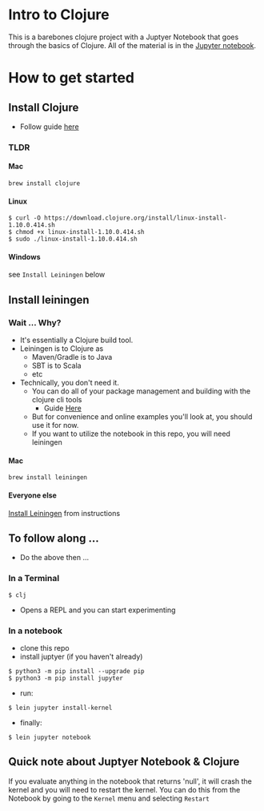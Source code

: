 # Intro to Clojure

This is a barebones clojure project with a Juptyer Notebook that goes through
the basics of Clojure. All of the material is in the 
[Jupyter notebook](Learning-Clojure.ipynb).

# How to get started
## Install Clojure
- Follow guide [here](https://clojure.org/guides/getting_started)

### TLDR
#### Mac 
```
brew install clojure
```
#### Linux
```
$ curl -O https://download.clojure.org/install/linux-install-1.10.0.414.sh
$ chmod +x linux-install-1.10.0.414.sh
$ sudo ./linux-install-1.10.0.414.sh
```
#### Windows
see `Install Leiningen` below

## Install leiningen

### Wait ... Why?
- It's essentially a Clojure build tool. 
- Leiningen is to Clojure as
  - Maven/Gradle is to Java
  - SBT is to Scala
  - etc
- Technically, you don't need it. 
  - You can do all of your package management and building with the clojure cli tools
    - Guide [Here](https://clojure.org/guides/deps_and_cli)
  - But for convenience and online examples you'll look at, you should use it for now.
  - If you want to utilize the notebook in this repo, you will need leiningen

#### Mac
```
brew install leiningen
```

#### Everyone else
[Install Leiningen](https://leiningen.org/#install) from instructions

  
## To follow along ...
- Do the above then ...

### In a Terminal
```
$ clj
```
  - Opens a REPL and you can start experimenting

### In a notebook
- clone this repo
- install juptyer (if you haven't already)
```
$ python3 -m pip install --upgrade pip
$ python3 -m pip install jupyter
```
- run: 
```
$ lein jupyter install-kernel
```
- finally: 
```
$ lein jupyter notebook
```

## Quick note about Juptyer Notebook & Clojure
If you evaluate anything in the notebook that returns 'null',
it will crash the kernel and you will need to restart the kernel.
You can do this from the Notebook by going to the `Kernel` menu
and selecting `Restart`